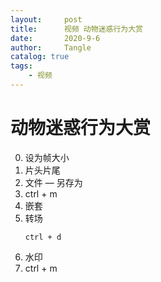 ```yaml
---
layout:     post
title:      视频 动物迷惑行为大赏
date:       2020-9-6
author:     Tangle
catalog: true
tags:
    - 视频
---
```


# 动物迷惑行为大赏

0. 设为帧大小
0. 片头片尾
0. 文件 — 另存为
0. ctrl + m
0. 嵌套
0. 转场
    ```
    ctrl + d
    ```
0. 水印
0. ctrl + m
